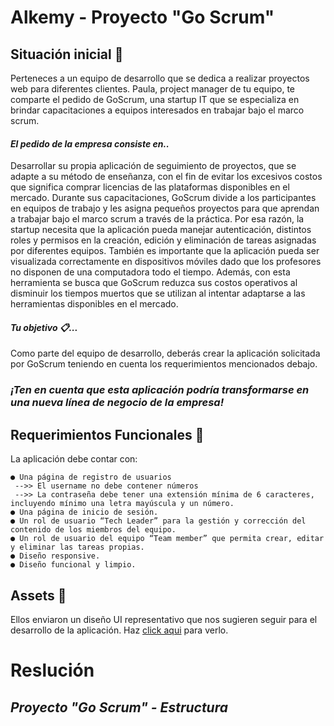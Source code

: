 # Alkemy - Proyecto "Go Scrum"

## **Situación inicial 📍**

Perteneces a un equipo de desarrollo que se dedica a realizar proyectos web para diferentes clientes. Paula, project manager de tu equipo, te comparte el pedido de GoScrum, una startup IT que se especializa en brindar capacitaciones a equipos interesados en trabajar bajo el marco scrum.

#### _El pedido de la empresa consiste en.._

Desarrollar su propia aplicación de seguimiento de proyectos, que se adapte a su método de enseñanza, con el fin de evitar los excesivos costos que significa comprar licencias de las plataformas disponibles en el mercado.
Durante sus capacitaciones, GoScrum divide a los participantes en equipos de trabajo y les asigna pequeños proyectos para que aprendan a trabajar bajo el marco scrum a través de la práctica. Por esa razón, la startup necesita que la aplicación pueda manejar autenticación, distintos roles y permisos en la creación, edición y eliminación de tareas asignadas por diferentes equipos. También es importante que la aplicación pueda ser visualizada correctamente en dispositivos móviles dado que los profesores no disponen de una computadora todo el tiempo.
Además, con esta herramienta se busca que GoScrum reduzca sus costos operativos al disminuir los tiempos muertos que se utilizan al intentar adaptarse a las herramientas disponibles en el mercado.

#### _Tu objetivo 📋..._

Como parte del equipo de desarrollo, deberás crear la aplicación solicitada por GoScrum teniendo en cuenta los requerimientos mencionados debajo.

### **_¡Ten en cuenta que esta aplicación podría transformarse en una nueva línea de negocio de la empresa!_**

## **Requerimientos Funcionales 🔧**

La aplicación debe contar con:

    ● Una página de registro de usuarios
     -->> El username no debe contener números
     -->> La contraseña debe tener una extensión mínima de 6 caracteres, incluyendo mínimo una letra mayúscula y un número.
    ● Una página de inicio de sesión.
    ● Un rol de usuario “Tech Leader” para la gestión y corrección del contenido de los miembros del equipo.
    ● Un rol de usuario del equipo “Team member” que permita crear, editar y eliminar las tareas propias.
    ● Diseño responsive.
    ● Diseño funcional y limpio.

## **Assets 🎨**

Ellos enviaron un diseño UI representativo que nos sugieren seguir para el desarrollo de la aplicación. Haz [click aqui](https://www.figma.com/file/wSmFpIbc3uk60Qy0IsMvtt/GOSCRUM?node-id=0%3A1) para verlo.   
 
 # Reslución 

## ***Proyecto "Go Scrum" - Estructura***
